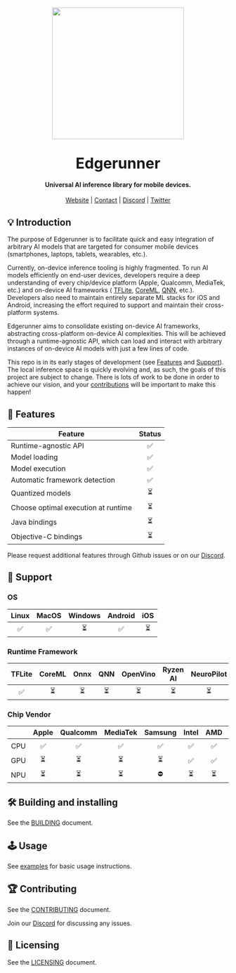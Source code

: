 <h1 align="center">
    <a href="https://runlocal.ai"><img src="./images/large-logo.png" width="300"></a>
    <br><br>
    <span style="font-size: larger;">Edgerunner</span>
    <br>
</h1>

<h4 align="center">
    Universal AI inference library for mobile devices.
</h4>

<div align="center">
    <a href="https://runlocal.ai">Website</a> |
    <a href="https://runlocal.ai#contact">Contact</a> |
    <a href="https://discord.gg/y9EzZEkwbR">Discord</a> |
    <a href="https://x.com/Neuralize_AI">Twitter</a>
</div>

## :bulb: Introduction

The purpose of Edgerunner is to facilitate quick and easy integration of
arbitrary AI models that are targeted for consumer mobile devices
(smartphones, laptops, tablets, wearables, etc.).

Currently, on-device inference tooling is highly fragmented. To run AI models
efficiently on end-user devices, developers require a deep understanding of
every chip/device platform (Apple, Qualcomm, MediaTek, etc.) and on-device AI
frameworks (
[TFLite](https://ai.google.dev/edge/lite),
[CoreML](https://developer.apple.com/documentation/coreml),
[QNN](https://www.qualcomm.com/developer/software/neural-processing-sdk-for-ai),
etc.).
Developers also need to maintain entirely separate ML stacks for iOS and
Android, increasing the effort required to support and maintain their
cross-platform systems.

Edgerunner aims to consolidate existing on-device AI frameworks, abstracting
cross-platform on-device AI complexities. This will be achieved through a
runtime-agnostic API, which can load and interact with arbitrary instances of
on-device AI models with just a few lines of code.

This repo is in its early stages of development (see [Features](#gift-features) and [Support](#electric_plug-support)). The local inference space is quickly evolving and, as such, the goals of this project are subject to change.
There is lots of work to be done in order to achieve our vision, and your
[contributions](#trophy-contributing) will be important to make this happen!

## :gift: Features

|           Feature                   |          Status          |
| ------------------------------------|:------------------------:|
| Runtime-agnostic API                | :white_check_mark:       |
| Model loading                       | :white_check_mark:       |
| Model execution                     | :white_check_mark:       |
| Automatic framework detection       | :white_check_mark:       |
| Quantized models                    | :hourglass_flowing_sand: |
| Choose optimal execution at runtime | :hourglass_flowing_sand: |
| Java bindings                       | :hourglass_flowing_sand: |
| Objective-C bindings                | :hourglass_flowing_sand: |

Please request additional features through Github issues or on our [Discord](https://discord.gg/y9EzZEkwbR).

## :electric_plug: Support

### OS

| Linux              | MacOS              | Windows                  | Android            | iOS                      |
|:------------------:|:------------------:|:------------------------:|:------------------:|:------------------------:|
| :white_check_mark: | :white_check_mark: | :hourglass_flowing_sand: | :white_check_mark: | :hourglass_flowing_sand: |

### Runtime Framework

| TFLite             | CoreML                   | Onnx                     | QNN                      | OpenVino                 | Ryzen AI                 | NeuroPilot               |
|:------------------:|:------------------------:|:------------------------:|:------------------------:|:------------------------:|:------------------------:|:------------------------:|
| :white_check_mark: | :hourglass_flowing_sand: | :hourglass_flowing_sand: | :hourglass_flowing_sand: | :hourglass_flowing_sand: | :hourglass_flowing_sand: | :hourglass_flowing_sand: |

### Chip Vendor

|     | Apple                    | Qualcomm                 | MediaTek                 | Samsung                  | Intel                    | AMD                      | NVIDIA                   |
|:---:|:------------------------:|:------------------------:|:------------------------:|:------------------------:|:------------------------:|:------------------------:|:------------------------:|
| CPU | :white_check_mark:       | :white_check_mark:       | :white_check_mark:       | :white_check_mark:       | :white_check_mark:       | :white_check_mark:       | :no_entry:               |
| GPU | :hourglass_flowing_sand: | :hourglass_flowing_sand: | :hourglass_flowing_sand: | :hourglass_flowing_sand: | :white_check_mark:       | :white_check_mark:       | :hourglass_flowing_sand: |
| NPU | :hourglass_flowing_sand: | :hourglass_flowing_sand: | :hourglass_flowing_sand: | :no_entry:               | :hourglass_flowing_sand: | :hourglass_flowing_sand: | :no_entry:               |

## :hammer_and_wrench: Building and installing

See the [BUILDING](BUILDING.md) document.

## :joystick: Usage

See [examples](./example) for basic usage instructions.

## :trophy: Contributing

See the [CONTRIBUTING](CONTRIBUTING.md) document.

Join our [Discord](https://discord.gg/y9EzZEkwbR) for discussing any issues.

## :scroll: Licensing

See the [LICENSING](LICENSE.txt) document.
